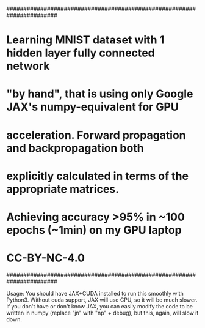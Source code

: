 
#######################################################################
# Learning MNIST dataset with 1 hidden layer fully connected network  #
# "by hand", that is using only Google JAX's numpy-equivalent for GPU #
# acceleration. Forward propagation and backpropagation both          #  
# explicitly calculated in terms of the appropriate matrices.         #
#                                                                     #
# Achieving accuracy >95% in ~100 epochs (~1min) on my GPU laptop     #
#                                                                     #
# CC-BY-NC-4.0                                                        #
#######################################################################

Usage: You should have JAX+CUDA installed to run this smoothly with Python3. 
Without cuda support, JAX will use CPU, so it will be much slower.
If you don't have or don't know JAX, you can easily modify the code to be written 
in numpy (replace "jn" with "np" + debug), but this, again, will slow it down.
